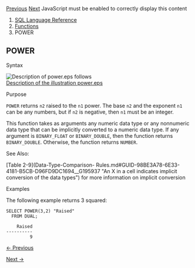[Previous](PERCENTILE_DISC.md) [Next](POWERMULTISET.md) JavaScript must be
enabled to correctly display this content

  1. [SQL Language Reference ](index.md)
  2. [Functions](Functions.md)
  3. POWER 

## POWER

Syntax

![Description of power.eps
follows](https://docs.oracle.com/en/database/oracle/oracle-database/23/sqlrf/img/power.gif)  
[Description of the illustration power.eps](img_text/power.md)

Purpose

`POWER` returns `n2` raised to the `n1` power. The base `n2` and the exponent
`n1` can be any numbers, but if `n2` is negative, then `n1` must be an
integer.

This function takes as arguments any numeric data type or any nonnumeric data
type that can be implicitly converted to a numeric data type. If any argument
is `BINARY_FLOAT` or `BINARY_DOUBLE`, then the function returns
`BINARY_DOUBLE`. Otherwise, the function returns `NUMBER`.

See Also:

[Table 2-9](Data-Type-Comparison-
Rules.md#GUID-98BE3A78-6E33-4181-B5CB-D96FD9DC1694__G195937 "An X in a cell
indicates implicit conversion of the data types") for more information on
implicit conversion

Examples

The following example returns 3 squared:

    
    
    SELECT POWER(3,2) "Raised"
      FROM DUAL;
    
        Raised
    ----------
             9


[← Previous](PERCENTILE_DISC.md)

[Next →](POWERMULTISET.md)
